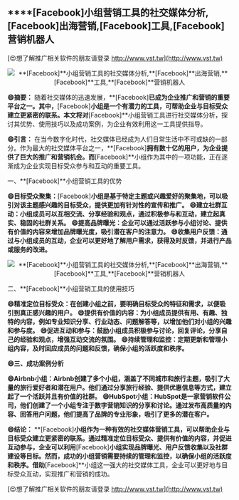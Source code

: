 ## ****[Facebook]**小组营销工具的社交媒体分析,**[Facebook]**出海营销,**[Facebook]**工具,**[Facebook]**营销机器人**

[😍想了解推广相关软件的朋友请登录 http://www.vst.tw](http://www.vst.tw)

 <center><img src="https://vst.tw/MP4/tuiguang/png/2.png" alt="**[Facebook]**小组营销工具的社交媒体分析,**[Facebook]**出海营销,**[Facebook]**工具,**[Facebook]**营销机器人"></center>

**😄摘要：**
随着社交媒体的迅速发展，**[Facebook]**已成为企业推广和营销的重要平台之一。其中，**[Facebook]**小组是一个有潜力的工具，可帮助企业与目标受众建立更紧密的联系。本文将对**[Facebook]**小组营销工具进行社交媒体分析，探讨其优势、使用技巧以及成功案例，为企业有效利用这一工具提供指导。

**😄引言：**
在当今数字化时代，社交媒体已经成为人们日常生活中不可或缺的一部分。作为最大的社交媒体平台之一，**[Facebook]**拥有数十亿的用户，为企业提供了巨大的推广和营销机会。而**[Facebook]**小组作为其中的一项功能，正在逐渐成为企业实现目标受众参与和互动的重要工具。

一、**[Facebook]**小组营销工具的优势

**😄目标受众聚集：**[Facebook]**小组是基于特定主题或兴趣爱好的聚集地，可以吸引对该主题感兴趣的目标受众，提供更加有针对性的宣传和推广。**
**😄建立社群互动：小组成员可以互相交流、分享经验和观点，通过积极参与和互动，建立起真实、稳固的社群关系。**
**😄提高品牌曝光：企业可以通过活跃参与小组讨论、提供有价值的内容来增加品牌曝光度，吸引潜在客户的注意力。**
**😄收集用户反馈：通过与小组成员的互动，企业可以更好地了解用户需求，获得及时反馈，并进行产品或服务的改进。**

 <center><img src="https://vst.tw/MP4/tuiguang/png/0.png" alt="**[Facebook]**小组营销工具的社交媒体分析,**[Facebook]**出海营销,**[Facebook]**工具,**[Facebook]**营销机器人"></center>

二、**[Facebook]**小组营销工具的使用技巧

**😄精准定位目标受众：在创建小组之前，要明确目标受众的特征和需求，以便吸引到真正感兴趣的用户。**
**😄提供有价值的内容：为小组成员提供有用、有趣、独特的内容，例如专业知识分享、行业动态、问题解答等，以增加他们对小组的兴趣和参与度。**
**😄促进互动和参与：鼓励小组成员积极参与讨论，回复评论，分享自己的经验和观点，增强互动交流的氛围。**
**😄持续管理和监控：定期更新和管理小组内容，及时回应成员的问题和反馈，确保小组的活跃度和秩序。**

**😄三、成功案例分析**

**😄Airbnb小组：Airbnb创建了多个小组，涵盖了不同城市和旅行主题，吸引了大量的旅行爱好者和潜在用户。他们通过分享旅行经验、提供优惠信息等方式，建立起了一个活跃并且有价值的社群。**
**😄HubSpot小组：HubSpot是一家营销软件公司，他们创建了一个小组专注于数字营销知识的分享和讨论。通过发布高质量的内容、回答用户问题，他们提高了品牌的专业形象，吸引了更多的潜在客户。**

**😄结论：**
**[Facebook]**小组作为一种有效的社交媒体营销工具，可以帮助企业与目标受众建立更紧密的联系。通过精准定位目标受众、提供有价值的内容，并促进互动参与，企业可以利用**[Facebook]**小组实现品牌曝光、用户反馈收集以及社群建设等目标。然而，成功的小组营销需要持续的管理和监控，以确保小组的活跃度和秩序。借助**[Facebook]**小组这一强大的社交媒体工具，企业可以更好地与目标受众互动，实现推广和营销的成功。

[😍想了解推广相关软件的朋友请登录 http://www.vst.tw](http://www.vst.tw)



